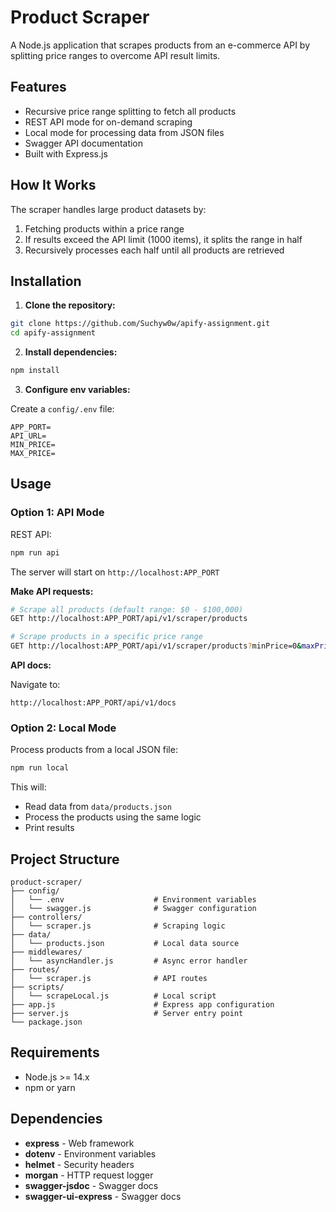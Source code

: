 # Product Scraper

A Node.js application that scrapes products from an e-commerce API by splitting price ranges to overcome API result limits.

## Features

- Recursive price range splitting to fetch all products
- REST API mode for on-demand scraping
- Local mode for processing data from JSON files
- Swagger API documentation
- Built with Express.js

## How It Works

The scraper handles large product datasets by:
1. Fetching products within a price range
2. If results exceed the API limit (1000 items), it splits the range in half
3. Recursively processes each half until all products are retrieved

## Installation

1. **Clone the repository:**
```bash
git clone https://github.com/Suchyw0w/apify-assignment.git
cd apify-assignment
```

2. **Install dependencies:**
```bash
npm install
```

3. **Configure env variables:**

Create a `config/.env` file:
```env
APP_PORT=
API_URL=
MIN_PRICE=
MAX_PRICE=
```

## Usage

### Option 1: API Mode

REST API:
```bash
npm run api
```

The server will start on `http://localhost:APP_PORT`

**Make API requests:**
```bash
# Scrape all products (default range: $0 - $100,000)
GET http://localhost:APP_PORT/api/v1/scraper/products

# Scrape products in a specific price range
GET http://localhost:APP_PORT/api/v1/scraper/products?minPrice=0&maxPrice=5000
```

**API docs:**

Navigate to:
```
http://localhost:APP_PORT/api/v1/docs
```

### Option 2: Local Mode

Process products from a local JSON file:
```bash
npm run local
```

This will:
- Read data from `data/products.json`
- Process the products using the same logic
- Print results

## Project Structure
```
product-scraper/
├── config/
│   └── .env                    # Environment variables
│   └── swagger.js              # Swagger configuration
├── controllers/
│   └── scraper.js              # Scraping logic
├── data/
│   └── products.json           # Local data source
├── middlewares/
│   └── asyncHandler.js         # Async error handler
├── routes/
│   └── scraper.js              # API routes
├── scripts/
│   └── scrapeLocal.js          # Local script
├── app.js                      # Express app configuration
├── server.js                   # Server entry point
└── package.json
```

## Requirements

- Node.js >= 14.x
- npm or yarn

## Dependencies

- **express** - Web framework
- **dotenv** - Environment variables
- **helmet** - Security headers
- **morgan** - HTTP request logger
- **swagger-jsdoc** - Swagger docs
- **swagger-ui-express** - Swagger docs
